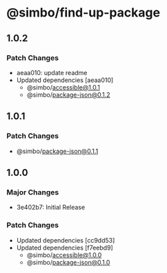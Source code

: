 # @simbo/find-up-package

## 1.0.2

### Patch Changes

- aeaa010: update readme
- Updated dependencies [aeaa010]
  - @simbo/accessible@1.0.1
  - @simbo/package-json@0.1.2

## 1.0.1

### Patch Changes

- @simbo/package-json@0.1.1

## 1.0.0

### Major Changes

- 3e402b7: Initial Release

### Patch Changes

- Updated dependencies [cc9dd53]
- Updated dependencies [f7eebd9]
  - @simbo/accessible@1.0.0
  - @simbo/package-json@0.1.0
